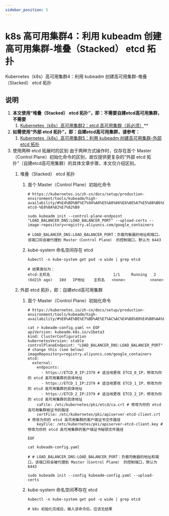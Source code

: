 ```yaml
---
sidebar_position: 5
---
```


# k8s 高可用集群4：利用 kubeadm 创建高可用集群-堆叠（Stacked） etcd 拓扑

Kubernetes（k8s）高可用集群4：利用 kubeadm 创建高可用集群-堆叠（Stacked） etcd 拓扑

## 说明

1. **本文使用“堆叠（Stacked） etcd 拓扑”，即：不需要自建etcd高可用集群，不需要**
    1. [Kubernetes（k8s）高可用集群2：etcd 高可用集群（非必须）](/docs/k8s-availability/etcd-install.md)**
2. **如需使用“外部 etcd 拓扑”，即：自建etcd高可用集群，请参考：**
    1. [Kubernetes（k8s）高可用集群5：利用 kubeadm 创建高可用集群-外部 etcd 拓扑](/docs/k8s-availability/stacked-etcd.md)
3. 使用两种 etcd 拓展时的区别
   由于两种方式操作时，仅存在首个 Master（Control Plane）初始化命令的区别，故仅提供更复杂的“外部 etcd
   拓扑”（自建etcd高可用集群）的具体文章步骤，本文仅介绍区别。
    1. 堆叠（Stacked） etcd 拓扑
        1. 首个 Master（Control Plane）初始化命令

            ```shell
            # https://kubernetes.io/zh-cn/docs/setup/production-environment/tools/kubeadm/high-availability/#%E4%BD%BF%E7%94%A8%E5%A0%86%E6%8E%A7%E5%88%B6%E5%B9%B3%E9%9D%A2%E5%92%8C-etcd-%E8%8A%82%E7%82%B9
            
            sudo kubeadm init --control-plane-endpoint "LOAD_BALANCER_DNS:LOAD_BALANCER_PORT" --upload-certs --image-repository=registry.aliyuncs.com/google_containers 
            
            # LOAD_BALANCER_DNS:LOAD_BALANCER_PORT：负载均衡器的地址和端口，该端口将会被代理到 Master（Control Plane） 的控制端口，默认为 6443
            ```

        2. kube-system 命名空间存在 etcd

           ```shell
           kubectl -n kube-system get pod -o wide | grep etcd
           ```

           ```shell
           # 结果类似为：
           etcd-主机名                            1/1     Running   2 (6d21h ago)   10d   IP地址    主机名   <none>           <none>
           ```

    2. 外部 etcd 拓扑，即：自建etcd高可用集群
        1. 首个 Master（Control Plane）初始化命令

             ```shell
             # https://kubernetes.io/zh-cn/docs/setup/production-environment/tools/kubeadm/high-availability/#%E8%AE%BE%E7%BD%AE%E7%AC%AC%E4%B8%80%E4%B8%AA%E6%8E%A7%E5%88%B6%E5%B9%B3%E9%9D%A2%E8%8A%82%E7%82%B9
             
             cat > kubeadm-config.yaml << EOF
             apiVersion: kubeadm.k8s.io/v1beta3
             kind: ClusterConfiguration
             kubernetesVersion: stable
             controlPlaneEndpoint: "LOAD_BALANCER_DNS:LOAD_BALANCER_PORT" # change this (see below)
             imageRepository=registry.aliyuncs.com/google_containers 
             etcd:
               external:
                 endpoints:
                   - https://ETCD_0_IP:2379 # 适当地更改 ETCD_0_IP，修改为你的 etcd 高可用集群的具体地址
                   - https://ETCD_1_IP:2379 # 适当地更改 ETCD_1_IP，修改为你的 etcd 高可用集群的具体地址
                   - https://ETCD_2_IP:2379 # 适当地更改 ETCD_2_IP，修改为你的 etcd 高可用集群的具体地址
                 caFile: /etc/kubernetes/pki/etcd/ca.crt # 修改为你的 etcd 高可用集群根证书的路径
                 certFile: /etc/kubernetes/pki/apiserver-etcd-client.crt # 修改为你的 etcd 高可用集群的客户端证书文件路径
                 keyFile: /etc/kubernetes/pki/apiserver-etcd-client.key # 修改为你的 etcd 高可用集群的客户端证书秘钥文件路径
             
             EOF
             
             cat kubeadm-config.yaml
             
             # # LOAD_BALANCER_DNS:LOAD_BALANCER_PORT：负载均衡器的地址和端口，该端口将会被代理到 Master（Control Plane） 的控制端口，默认为 6443
             
             sudo kubeadm init --config kubeadm-config.yaml --upload-certs
             ```

        2. kube-system 命名空间**不**存在 etcd

            ```shell
            kubectl -n kube-system get pod -o wide | grep etcd
            
            # k8s 初始化完成后，输入该命令后，应该无结果
            ```
